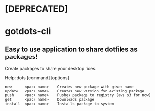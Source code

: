 # [DEPRECATED]

# gotdots-cli
Easy to use application to share dotfiles as packages!
----
Create packages to share your desktop rices.

Help: dots [command] [options]
	
	new      <pack name> :	Creates new package with given name
	update	 <pack name> :  Creates new version for existing package
	push     <pack name> :	Pushes package to registry (aws s3 for now)
	get      <pack name> :	Downloads package
	install  <pack name> :	Installs package to system
